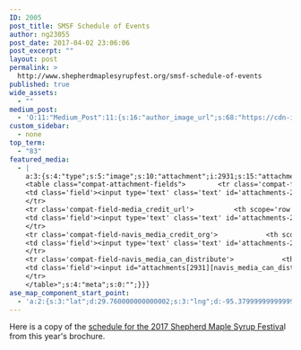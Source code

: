 ```yaml
---
ID: 2005
post_title: SMSF Schedule of Events
author: ng23055
post_date: 2017-04-02 23:06:06
post_excerpt: ""
layout: post
permalink: >
  http://www.shepherdmaplesyrupfest.org/smsf-schedule-of-events
published: true
wide_assets:
  - ""
medium_post:
  - 'O:11:"Medium_Post":11:{s:16:"author_image_url";s:68:"https://cdn-images-1.medium.com/fit/c/200/200/0*QRq0o9m-h4b723Zq.jpg";s:10:"author_url";s:28:"https://medium.com/@smsfmich";s:11:"byline_name";N;s:12:"byline_email";N;s:10:"cross_link";s:3:"yes";s:2:"id";s:12:"9d6ecac1329c";s:21:"follower_notification";s:3:"yes";s:7:"license";s:19:"all-rights-reserved";s:14:"publication_id";s:12:"881fb60cdbf3";s:6:"status";s:5:"draft";s:3:"url";s:41:"https://medium.com/@smsfmich/9d6ecac1329c";}'
custom_sidebar:
  - none
top_term:
  - "83"
featured_media:
  - |
    a:3:{s:4:"type";s:5:"image";s:10:"attachment";i:2931;s:15:"attachment_data";a:33:{s:2:"id";i:2931;s:5:"title";s:13:"SMSF_Schedule";s:8:"filename";s:17:"SMSF_Schedule.jpg";s:3:"url";s:82:"http://www.shepherdmaplesyrupfest.org/wp-content/uploads/2017/04/SMSF_Schedule.jpg";s:4:"link";s:75:"http://www.shepherdmaplesyrupfest.org/smsf-schedule-of-events/smsf_schedule";s:3:"alt";s:0:"";s:6:"author";s:1:"1";s:11:"description";s:0:"";s:7:"caption";s:0:"";s:4:"name";s:13:"smsf_schedule";s:6:"status";s:7:"inherit";s:10:"uploadedTo";i:2005;s:4:"date";i:1493035216000;s:8:"modified";i:1493035216000;s:9:"menuOrder";i:0;s:4:"mime";s:10:"image/jpeg";s:4:"type";s:5:"image";s:7:"subtype";s:4:"jpeg";s:4:"icon";s:74:"http://www.shepherdmaplesyrupfest.org/wp-includes/images/media/default.png";s:13:"dateFormatted";s:14:"April 24, 2017";s:6:"nonces";a:3:{s:6:"update";s:10:"d84df97c3b";s:6:"delete";s:10:"7c2a0f8beb";s:4:"edit";s:10:"da11e7e088";}s:8:"editLink";s:77:"http://www.shepherdmaplesyrupfest.org/wp-admin/post.php?post=2931&action=edit";s:4:"meta";b:0;s:10:"authorName";s:7:"ng23055";s:14:"uploadedToLink";s:77:"http://www.shepherdmaplesyrupfest.org/wp-admin/post.php?post=2005&action=edit";s:15:"uploadedToTitle";s:23:"SMSF Schedule of Events";s:15:"filesizeInBytes";i:213284;s:21:"filesizeHumanReadable";s:6:"208 KB";s:6:"height";i:917;s:5:"width";i:1408;s:11:"orientation";s:9:"landscape";s:5:"sizes";a:4:{s:9:"thumbnail";a:4:{s:6:"height";i:140;s:5:"width";i:140;s:3:"url";s:90:"http://www.shepherdmaplesyrupfest.org/wp-content/uploads/2017/04/SMSF_Schedule-140x140.jpg";s:11:"orientation";s:9:"landscape";}s:6:"medium";a:4:{s:6:"height";i:219;s:5:"width";i:336;s:3:"url";s:90:"http://www.shepherdmaplesyrupfest.org/wp-content/uploads/2017/04/SMSF_Schedule-336x219.jpg";s:11:"orientation";s:9:"landscape";}s:5:"large";a:4:{s:6:"height";i:502;s:5:"width";i:771;s:3:"url";s:90:"http://www.shepherdmaplesyrupfest.org/wp-content/uploads/2017/04/SMSF_Schedule-771x502.jpg";s:11:"orientation";s:9:"landscape";}s:4:"full";a:4:{s:3:"url";s:82:"http://www.shepherdmaplesyrupfest.org/wp-content/uploads/2017/04/SMSF_Schedule.jpg";s:6:"height";i:917;s:5:"width";i:1408;s:11:"orientation";s:9:"landscape";}}s:6:"compat";a:2:{s:4:"item";s:1723:"<input type="hidden" name="attachments[2931][menu_order]" value="0" /><p class="media-types media-types-required-info">Required fields are marked <span class="required">*</span></p>
    <table class="compat-attachment-fields">		<tr class='compat-field-media_credit'>			<th scope='row' class='label'><label for='attachments-2931-media_credit'><span class='alignleft'>Credit</span><br class='clear' /></label></th>
    <td class='field'><input type='text' class='text' id='attachments-2931-media_credit' name='attachments[2931][media_credit]' value=''  /></td>
    </tr>
    <tr class='compat-field-media_credit_url'>			<th scope='row' class='label'><label for='attachments-2931-media_credit_url'><span class='alignleft'>Credit URL</span><br class='clear' /></label></th>
    <td class='field'><input type='text' class='text' id='attachments-2931-media_credit_url' name='attachments[2931][media_credit_url]' value=''  /></td>
    </tr>
    <tr class='compat-field-navis_media_credit_org'>			<th scope='row' class='label'><label for='attachments-2931-navis_media_credit_org'><span class='alignleft'>Organization</span><br class='clear' /></label></th>
    <td class='field'><input type='text' class='text' id='attachments-2931-navis_media_credit_org' name='attachments[2931][navis_media_credit_org]' value=''  /></td>
    </tr>
    <tr class='compat-field-navis_media_can_distribute'>			<th scope='row' class='label'><label for='attachments-2931-navis_media_can_distribute'><span class='alignleft'>Can<br />distribute?</span><br class='clear' /></label></th>
    <td class='field'><input id="attachments[2931][navis_media_can_distribute]" name="attachments[2931][navis_media_can_distribute]" type="checkbox" value="1"  /></td>
    </tr>
    </table>";s:4:"meta";s:0:"";}}}
ase_map_component_start_point:
  - 'a:2:{s:3:"lat";d:29.760000000000002;s:3:"lng";d:-95.379999999999995;}'
---
```

Here is a copy of the <a href="https://drive.google.com/file/d/0B490-AjaRizwZDN0c2dkWXB3bTQ/view?usp=sharing">schedule for the 2017 Shepherd Maple Syrup Festiva</a>l from this year's brochure.